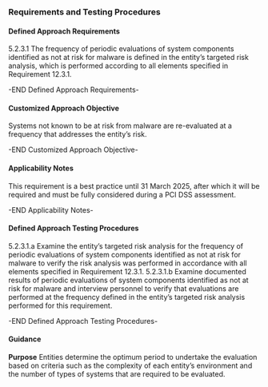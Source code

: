 ### Requirements and Testing Procedures

#### Defined Approach Requirements
5.2.3.1 The frequency of periodic evaluations of system components identified as not at risk for malware is defined in the entity’s targeted risk analysis, which is performed according to all elements specified in Requirement 12.3.1.

-END Defined Approach Requirements- 
#### Customized Approach Objective
Systems not known to be at risk from malware are re-evaluated at a frequency that addresses the entity’s risk.

-END Customized Approach Objective- 
#### Applicability Notes
This requirement is a best practice until 31 March 2025, after which it will be required and must be fully considered during a PCI DSS assessment.

-END Applicability Notes- 
#### Defined Approach Testing Procedures
5.2.3.1.a Examine the entity’s targeted risk analysis for the frequency of periodic evaluations of system components identified as not at risk for malware to verify the risk analysis was performed in accordance with all elements specified in Requirement 12.3.1.
5.2.3.1.b Examine documented results of periodic evaluations of system components identified as not at risk for malware and interview personnel to verify that evaluations are performed at the frequency defined in the entity’s targeted risk analysis performed for this requirement.

-END Defined Approach Testing Procedures- 
#### Guidance
**Purpose**
Entities determine the optimum period to undertake the evaluation based on criteria such as the complexity of each entity’s environment and the number of types of systems that are required to be evaluated.